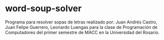 # word-soup-solver

Programa para resolver sopas de letras realizado por: Juan Andrés Castro, Juan Felipe Guerrero, Leonardo Luengas para la clase de Programación de Computadores del primer semestre
de MACC en la Universidad del Rosario.
